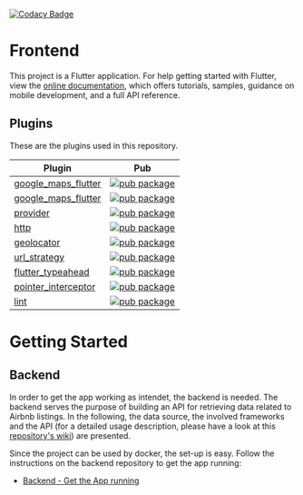 [![Codacy Badge](https://app.codacy.com/project/badge/Grade/7a35c19dfe1c446a95bc8d5d0b922ffe)](https://www.codacy.com?utm_source=github.com&utm_medium=referral&utm_content=webuko/frontend&utm_campaign=Badge_Grade)

# Frontend

This project is a Flutter application. For help getting started with Flutter, view the [online documentation](https://flutter.dev/docs), which offers tutorials, samples, guidance on mobile development, and a full API reference.

## Plugins
These are the plugins used in this repository.

| Plugin | Pub |
|--------|-----|
| [google_maps_flutter](./packages/google_maps_flutter) | [![pub package](https://img.shields.io/pub/v/google_maps_flutter.svg)](https://pub.dev/packages/google_maps_flutter) |
| [google_maps_flutter](./packages/google_maps_flutter_web) | [![pub package](https://img.shields.io/pub/v/google_maps_flutter_web.svg)](https://pub.dev/packages/google_maps_flutter_web) |
| [provider](./packages/provider) | [![pub package](https://img.shields.io/pub/v/provider.svg)](https://pub.dev/packages/provider.svg) |
| [http](./packages/provider) | [![pub package](https://img.shields.io/pub/v/http.svg)](https://pub.dev/packages/http.svg) |
| [geolocator](./packages/geolocator) | [![pub package](https://img.shields.io/pub/v/geolocator.svg)](https://pub.dev/packages/geolocator.svg) |
| [url_strategy](./packages/url_strategy) | [![pub package](https://img.shields.io/pub/v/url_strategy.svg)](https://pub.dev/packages/url_strategy.svg) |
| [flutter_typeahead](./packages/flutter_typeahead) | [![pub package](https://img.shields.io/pub/v/flutter_typeahead.svg)](https://pub.dev/packages/flutter_typeahead.svg) |
| [pointer_interceptor](./packages/pointer_interceptor) | [![pub package](https://img.shields.io/pub/v/pointer_interceptor.svg)](https://pub.dev/packages/pointer_interceptor.svg) |
| [lint](./packages/lint) | [![pub package](https://img.shields.io/pub/v/lint.svg)](https://pub.dev/packages/lint.svg) |

# Getting Started
## Backend

In order to get the app working as intendet, the backend is needed. The backend serves the purpose of building an API for retrieving data related to Airbnb listings. In the following, the data source, the involved frameworks and the API (for a detailed usage description, please have a look at this [repository's wiki](https://github.com/webuko/backend/wiki)) are presented. 

Since the project can be used by docker, the set-up is easy. 
Follow the instructions on the backend repository to get the app running:
- [Backend - Get the App running](https://github.com/webuko/backend)



